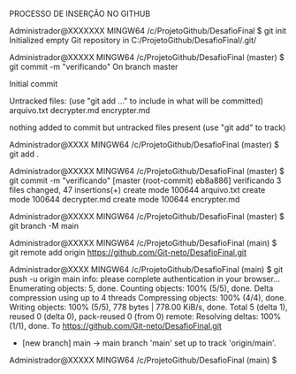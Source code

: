 PROCESSO DE INSERÇÃO NO GITHUB

Administrador@XXXXXXX MINGW64 /c/ProjetoGithub/DesafioFinal
$ git init
Initialized empty Git repository in C:/ProjetoGithub/DesafioFinal/.git/

Administrador@XXXXX MINGW64 /c/ProjetoGithub/DesafioFinal (master)
$ git commit -m "verificando"
On branch master

Initial commit

Untracked files:
  (use "git add <file>..." to include in what will be committed)
        arquivo.txt
        decrypter.md
        encrypter.md

nothing added to commit but untracked files present (use "git add" to track)

Administrador@XXXX MINGW64 /c/ProjetoGithub/DesafioFinal (master)
$ git add .

Administrador@XXXXX MINGW64 /c/ProjetoGithub/DesafioFinal (master)
$ git commit -m "verificando"
[master (root-commit) eb8a886] verificando
 3 files changed, 47 insertions(+)
 create mode 100644 arquivo.txt
 create mode 100644 decrypter.md
 create mode 100644 encrypter.md

Administrador@XXXXX MINGW64 /c/ProjetoGithub/DesafioFinal (master)
$ git branch -M main

Administrador@XXXXX MINGW64 /c/ProjetoGithub/DesafioFinal (main)
$ git remote add origin https://github.com/Git-neto/DesafioFinal.git

Administrador@XXXX MINGW64 /c/ProjetoGithub/DesafioFinal (main)
$ git push -u origin main
info: please complete authentication in your browser...
Enumerating objects: 5, done.
Counting objects: 100% (5/5), done.
Delta compression using up to 4 threads
Compressing objects: 100% (4/4), done.
Writing objects: 100% (5/5), 778 bytes | 778.00 KiB/s, done.
Total 5 (delta 1), reused 0 (delta 0), pack-reused 0 (from 0)
remote: Resolving deltas: 100% (1/1), done.
To https://github.com/Git-neto/DesafioFinal.git
 * [new branch]      main -> main
branch 'main' set up to track 'origin/main'.

Administrador@XXXXX MINGW64 /c/ProjetoGithub/DesafioFinal (main)
$
